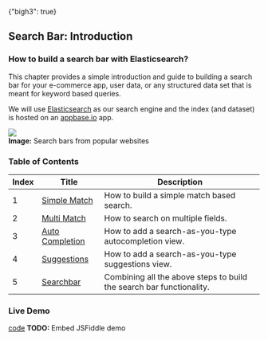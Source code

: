 {"bigh3": true}

## Search Bar: Introduction

### How to build a search bar with Elasticsearch?

This chapter provides a simple introduction and guide to building a search bar for your e-commerce app, user data, or any structured data set that is meant for keyword based queries.

We will use [Elasticsearch](https://www.elastic.co/products/elasticsearch) as our search engine and the index (and dataset) is hosted on an [appbase.io](https://appbase.io) app.

![](https://i.imgur.com/UNkzVkU.jpg)  
**Image:** Search bars from popular websites

### Table of Contents


| Index     | Title    | Description |
| ---------- | ---------- |---------|
| 1          | [Simple Match](https://github.com/appbaseio/esc/blob/master/searchbar/simple-match.md) | How to build a simple match based search. |
| 2       | [Multi Match](https://github.com/appbaseio/esc/blob/master/searchbar/multi-match.md) | How to search on multiple fields. |
| 3       | [Auto Completion](https://github.com/appbaseio/esc/blob/master/searchbar/auto-complete.md) | How to add a search-as-you-type autocompletion view. |
| 4       | [Suggestions](https://github.com/appbaseio/esc/blob/master/searchbar/suggestions.md) | How to add a search-as-you-type suggestions view. |
| 5       | [Searchbar](https://github.com/appbaseio/esc/blob/master/searchbar/searchbar.md) | Combining all the above steps to build the search bar functionality. |

### Live Demo
<script async src="//jsfiddle.net/1b8tcxs4/3/embed/"></script>
[code](https://jsfiddle.net/1b8tcxs4/3/)
**TODO:** Embed JSFiddle demo
